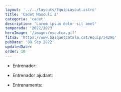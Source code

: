 ```yaml
---
layout: '../../layouts/EquipLayout.astro'
title: 'Cadet Masculí 2'
categoria: 'cadet'
description: 'Lorem ipsum dolor sit amet'
temporada: '2022/2023'
heroImage: '/images/escutca.gif'
fitxa: 'https://www.basquetcatala.cat/equip/54296'
pubDate: '08 Sep 2022'
updatedDate:
order: 10
---
```


- Entrenador:

- Entrenador ajudant:

- Entrenaments:
